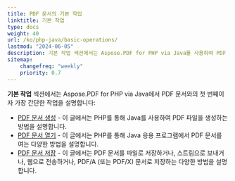 ```yaml
---
title: PDF 문서의 기본 작업
linktitle: 기본 작업
type: docs
weight: 40
url: /ko/php-java/basic-operations/
lastmod: "2024-06-05"
description: 기본 작업 섹션에서는 Aspose.PDF for PHP via Java를 사용하여 PDF 문서를 열고 저장하는 방법을 설명합니다.
sitemap:
    changefreq: "weekly"
    priority: 0.7
---
```


**기본 작업** 섹션에서는 Aspose.PDF for PHP via Java에서 PDF 문서와의 첫 번째이자 가장 간단한 작업을 설명합니다:

- [PDF 문서 생성](/pdf/ko/php-java/create-document/) - 이 글에서는 PHP를 통해 Java를 사용하여 PDF 파일을 생성하는 방법을 설명합니다.
- [PDF 문서 열기](/pdf/ko/php-java/open-pdf-document/) - 이 글에서는 PHP를 통해 Java 응용 프로그램에서 PDF 문서를 여는 다양한 방법을 설명합니다.
- [PDF 문서 저장](/pdf/ko/php-java/save-pdf-document/) - 이 글에서는 PDF 문서를 파일로 저장하거나, 스트림으로 보내거나, 웹으로 전송하거나, PDF/A (또는 PDF/X) 문서로 저장하는 다양한 방법을 설명합니다.